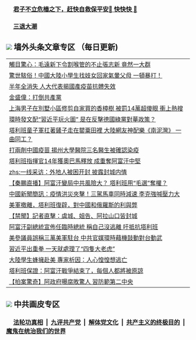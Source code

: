 
 ### &nbsp;&nbsp;&nbsp;&nbsp; [君子不立危樯之下，赶快自救保平安🍎 快快快 📩](https://github.com/pwgy/td/blob/master/README.md)

 ### &nbsp;&nbsp;&nbsp;&nbsp; [三退大潮](https://cdn.cgei.work/?key=wjsottsjpndjwfkg&pin=65881581&ag=ogQuit&from=pw2) 

## <img src="https://img.icons8.com/cute-clipart/2x/circled-right.png"> 墙外头条文章专区 （每日更新)

<Table>
<tr><td colspan="2" align="left"><a href="https://cdn.cgei.work/?ag=c1485263&key=wjsottsjpndjwfkg&from=pw2">觸目驚心：毛遠新下令割喉管的不止張志新 竟然一大群
</a></td></tr>
<tr><td colspan="2" align="left"><a href="https://cdn.cgei.work/?ag=c1485190&key=wjsottsjpndjwfkg&from=pw2">驚世駭俗！中國大陸小學生找妓女回家氣暈父母 一頓暴打！
</a></td></tr>
<tr><td colspan="2" align="left"><a href="https://cdn.cgei.work/?ag=c1485273&key=wjsottsjpndjwfkg&from=pw2">半年全消失 人大代表揭國產疫苗抗體失效
</a></td></tr>
<tr><td colspan="2" align="left"><a href="https://cdn.cgei.work/?ag=c1485241&key=wjsottsjpndjwfkg&from=pw2">金盛偉：打倒共產黨
</a></td></tr>
<tr><td colspan="2" align="left"><a href="https://cdn.cgei.work/?ag=c1485236&key=wjsottsjpndjwfkg&from=pw2">上海男子在別墅小區修剪自家買的香樟樹 被罰14萬超傻眼 衝上熱搜
</a></td></tr>
<tr><td colspan="2" align="left"><a href="https://cdn.cgei.work/?ag=c1485243&key=wjsottsjpndjwfkg&from=pw2">環時發文配“習近平玩火圖” 是在反擊德國綠黨對華政策？
</a></td></tr>
<tr><td colspan="2" align="left"><a href="https://cdn.cgei.work/?ag=c1485153&key=wjsottsjpndjwfkg&from=pw2">塔利班童子軍扛著鏟子走在罌粟田裡 大陸網友神配樂《南泥灣》 一曲同工？
</a></td></tr>
<tr><td colspan="2" align="left"><a href="https://cdn.cgei.work/?ag=c1485132&key=wjsottsjpndjwfkg&from=pw2">打兩劑中國疫苗 揚州大學醫院三名醫生被確認染疫
</a></td></tr>
<tr><td colspan="2" align="left"><a href="https://cdn.cgei.work/?ag=c1485144&key=wjsottsjpndjwfkg&from=pw2">塔利班指揮官14年獲奧巴馬釋放 成重奪阿富汗中堅
</a></td></tr>
<tr><td colspan="2" align="left"><a href="https://cdn.cgei.work/?ag=c1485239&key=wjsottsjpndjwfkg&from=pw2">zhs:一线采访：外地人被困开封 披露封城内情</a></td></tr>
<tr><td colspan="2" align="left"><a href="https://cdn.cgei.work/?ag=c1485262&key=wjsottsjpndjwfkg&from=pw2">【秦鵬直播】阿富汗變局中共風險大？ 塔利班用“毛選”奪權？
</a></td></tr>
<tr><td colspan="2" align="left"><a href="https://cdn.cgei.work/?ag=c1485254&key=wjsottsjpndjwfkg&from=pw2">中國新聞簡訊：疫情洪災夾擊！三駕馬車同時減速 李克強喊壓力大
</a></td></tr>
<tr><td colspan="2" align="left"><a href="https://cdn.cgei.work/?ag=c1485253&key=wjsottsjpndjwfkg&from=pw2">美軍撤離，塔利班復辟，對中國和俄羅斯的利與弊
</a></td></tr>
<tr><td colspan="2" align="left"><a href="https://cdn.cgei.work/?ag=c1485133&key=wjsottsjpndjwfkg&from=pw2">【禁聞】記者直擊：虞城、姐告、阿拉山口皆封城
</a></td></tr>
<tr><td colspan="2" align="left"><a href="https://cdn.cgei.work/?ag=c1485283&key=wjsottsjpndjwfkg&from=pw2">阿富汗副總統宣佈任臨時總統 稱自己沒逃離 吁抵抗塔利班
</a></td></tr>
<tr><td colspan="2" align="left"><a href="https://cdn.cgei.work/?ag=c1485249&key=wjsottsjpndjwfkg&from=pw2">美參議員誤稱三萬美軍駐台 中共官媒環時藉機鼓動對台動武
</a></td></tr>
<tr><td colspan="2" align="left"><a href="https://cdn.cgei.work/?ag=c1485282&key=wjsottsjpndjwfkg&from=pw2">習近平出重拳 一天就處理了“四隻大老虎”
</a></td></tr>
<tr><td colspan="2" align="left"><a href="https://cdn.cgei.work/?ag=c1485281&key=wjsottsjpndjwfkg&from=pw2">大陸學生蜂擁赴美 專家析因：人心惶惶想逃亡
</a></td></tr>
<tr><td colspan="2" align="left"><a href="https://cdn.cgei.work/?ag=c1485270&key=wjsottsjpndjwfkg&from=pw2">塔利班保證：阿富汗戰爭結束了，每個人都將被原諒
</a></td></tr>
<tr><td colspan="2" align="left"><a href="https://cdn.cgei.work/?ag=c1485149&key=wjsottsjpndjwfkg&from=pw2">【拍案驚奇】阿政府曝腐敗驚人 習防範第二中央
</a></td></tr>
 </Table>

 ## <img src="https://img.icons8.com/cute-clipart/2x/circled-right.png"> 中共画皮专区
 ### &nbsp;&nbsp;&nbsp;&nbsp; [法轮功真相](https://github.com/begood0513/basic/blob/master/README.md) &nbsp;|&nbsp; [九评共产党](https://github.com/begood0513/9ping.md/blob/master/README.md) &nbsp;|&nbsp; [解体党文化](https://github.com/begood0513/jtdwh.md/blob/master/README.md)   &nbsp;|&nbsp; [共产主义的终极目的](https://github.com/begood0513/gczydzjmd.md/blob/master/README.md) &nbsp;|&nbsp; [魔鬼在统治我们的世界](https://github.com/begood0513/gczydzjmd.md/blob/master/README.md) 
